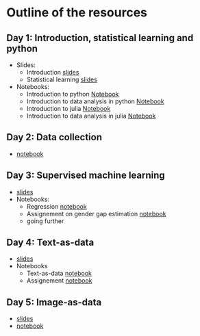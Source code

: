 # Outline of the resources

## Day 1: Introduction, statistical learning and python
- Slides:
  - Introduction [slides](https://raw.githubusercontent.com/computational-social-science-zurich/sicss-zurich/main/slides/1_intro.pdf)
  - Statistical learning [slides](https://raw.githubusercontent.com/computational-social-science-zurich/sicss-zurich/main/slides/1_machine_learning.pdf)
- Notebooks:
  - Introduction to python [Notebook](https://github.com/computational-social-science-zurich/sicss-zurich/blob/main/notebooks/1a-intro-to-python.ipynb)
  - Introduction to data analysis in python [Notebook](https://github.com/computational-social-science-zurich/sicss-zurich/blob/main/notebooks/1b-intro-data-analysis-solution.ipynb)
  - Introduction to julia [Notebook](https://github.com/computational-social-science-zurich/sicss-zurich/blob/main/notebooks/j1a-intro-to-julia.ipynb)
  - Introduction to data analysis in julia [Notebook](https://github.com/computational-social-science-zurich/sicss-zurich/blob/main/notebooks/j1b-intro-data-analysis.ipynb)

## Day 2: Data collection
- [notebook](https://github.com/computational-social-science-zurich/sicss-zurich/blob/main/notebooks/2-data-collection.ipynb)

## Day 3: Supervised machine learning 
- [slides]()
- Notebooks:
  - Regression [notebook](https://github.com/computational-social-science-zurich/sicss-zurich/blob/main/notebooks/3-ML-regressions.ipynb)
  - Assignement on gender gap estimation [notebook](https://github.com/computational-social-science-zurich/sicss-zurich/blob/main/notebooks/3-exercise-regression-gender-gap-solution.ipynb)
  - going further

## Day 4: Text-as-data
- [slides](https://raw.githubusercontent.com/computational-social-science-zurich/sicss-zurich/main/slides/4-text-data.pdf)
- Notebooks
  - Text-as-data [notebook](https://github.com/computational-social-science-zurich/sicss-zurich/blob/main/notebooks/4-text-data.ipynb)
  - Assignement [notebook](https://github.com/computational-social-science-zurich/sicss-zurich/blob/main/notebooks/4-assignment-text-data.ipynb)

## Day 5: Image-as-data
- [slides](https://raw.githubusercontent.com/computational-social-science-zurich/sicss-zurich/main/slides/5_images_as_data.pdf)
- [notebook](https://github.com/computational-social-science-zurich/sicss-zurich/blob/main/notebooks/5_computer_vision_sicss_assignment.ipynb)
